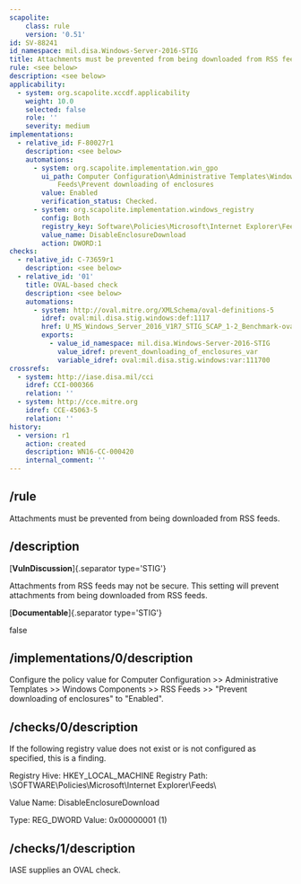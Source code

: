 ```yaml
---
scapolite:
    class: rule
    version: '0.51'
id: SV-88241
id_namespace: mil.disa.Windows-Server-2016-STIG
title: Attachments must be prevented from being downloaded from RSS feeds.
rule: <see below>
description: <see below>
applicability:
  - system: org.scapolite.xccdf.applicability
    weight: 10.0
    selected: false
    role: ''
    severity: medium
implementations:
  - relative_id: F-80027r1
    description: <see below>
    automations:
      - system: org.scapolite.implementation.win_gpo
        ui_path: Computer Configuration\Administrative Templates\Windows Components\RSS
            Feeds\Prevent downloading of enclosures
        value: Enabled
        verification_status: Checked.
      - system: org.scapolite.implementation.windows_registry
        config: Both
        registry_key: Software\Policies\Microsoft\Internet Explorer\Feeds
        value_name: DisableEnclosureDownload
        action: DWORD:1
checks:
  - relative_id: C-73659r1
    description: <see below>
  - relative_id: '01'
    title: OVAL-based check
    description: <see below>
    automations:
      - system: http://oval.mitre.org/XMLSchema/oval-definitions-5
        idref: oval:mil.disa.stig.windows:def:1117
        href: U_MS_Windows_Server_2016_V1R7_STIG_SCAP_1-2_Benchmark-oval.xml
        exports:
          - value_id_namespace: mil.disa.Windows-Server-2016-STIG
            value_idref: prevent_downloading_of_enclosures_var
            variable_idref: oval:mil.disa.stig.windows:var:111700
crossrefs:
  - system: http://iase.disa.mil/cci
    idref: CCI-000366
    relation: ''
  - system: http://cce.mitre.org
    idref: CCE-45063-5
    relation: ''
history:
  - version: r1
    action: created
    description: WN16-CC-000420
    internal_comment: ''
---
```



## /rule

Attachments must be prevented from being downloaded from RSS feeds.

## /description

[**VulnDiscussion**]{.separator type='STIG'}

Attachments from RSS feeds may not be secure. This setting will prevent attachments from being downloaded from RSS feeds.

[**Documentable**]{.separator type='STIG'}

false

## /implementations/0/description

Configure the policy value for Computer Configuration >> Administrative Templates >> Windows Components >> RSS Feeds >> "Prevent downloading of enclosures" to "Enabled".

## /checks/0/description

If the following registry value does not exist or is not configured as specified, this is a finding.

Registry Hive: HKEY_LOCAL_MACHINE
Registry Path: \SOFTWARE\Policies\Microsoft\Internet Explorer\Feeds\

Value Name: DisableEnclosureDownload

Type: REG_DWORD
Value: 0x00000001 (1)

## /checks/1/description

IASE supplies an OVAL check.
